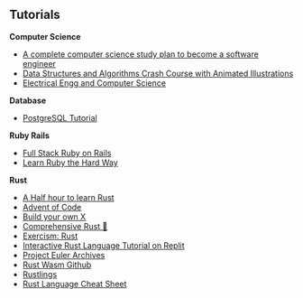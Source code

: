 ## Tutorials

**Computer Science**

- [A complete computer science study plan to become a software engineer](https://github.com/jwasham/coding-interview-university)
- [Data Structures and Algorithms Crash Course with Animated Illustrations](https://github.com/krahets/hello-algo)
- [Electrical Engg and Computer Science](https://ocw.mit.edu/search/?s=department_course_numbers.sort_coursenum#electrical-engineering-and-computer-science)

**Database**

- [PostgreSQL Tutorial](https://www.postgresqltutorial.com/)

**Ruby Rails**

- [Full Stack Ruby on Rails](https://www.theodinproject.com/paths/full-stack-ruby-on-rails)
- [Learn Ruby the Hard Way](https://learnrubythehardway.org/book/)

**Rust**

- [A Half hour to learn Rust](https://fasterthanli.me/articles/a-half-hour-to-learn-rust)
- [Advent of Code](https://adventofcode.com/)
- [Build your own X](https://github.com/codecrafters-io/build-your-own-x)
- [Comprehensive Rust 🦀](https://google.github.io/comprehensive-rust/)
- [Exercism: Rust](https://exercism.org/tracks/rust)
- [Interactive Rust Language Tutorial on Replit](https://www.freecodecamp.org/news/rust-in-replit/)
- [Project Euler Archives](https://projecteuler.net/archives)
- [Rust Wasm Github](https://plippe.github.io/blog/2021/07/12/rust-wasm-github.html)
- [Rustlings](https://rustlings.cool/)
- [Rust Language Cheat Sheet](https://cheats.rs/)
